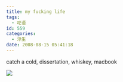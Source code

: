 ```yaml
---
title: my fucking life
tags:
  - 呓语
id: 559
categories:
  - 浮生
date: 2008-08-15 05:41:18
---
```


catch a cold, dissertation, whiskey, macbook

[![](http://photo1.bababian.com/upload12/20080815/B6B8912AFCD22A2DF08EE4B205DA902F_500.jpg)](http://www.bababian.com/phoinfo/B6B8912AFCD22A2DF08EE4B205DA902FDT)